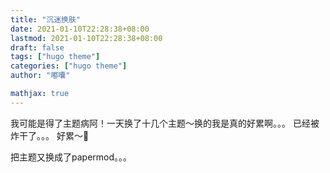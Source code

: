 ```yaml
---
title: "沉迷换肤"
date: 2021-01-10T22:28:38+08:00
lastmod: 2021-01-10T22:28:38+08:00
draft: false
tags: ["hugo theme"]
categories: ["hugo theme"]
author: "嘟囔"

mathjax: true
---
```




我可能是得了主题病阿！一天换了十几个主题～换的我是真的好累啊。。。
已经被炸干了。。。
好累～🐶


把主题又换成了papermod。。。